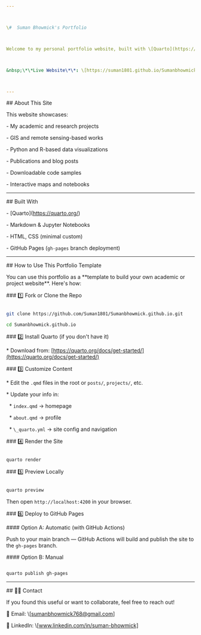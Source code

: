 ```yaml
---



\#  Suman Bhowmick's Portfolio



Welcome to my personal portfolio website, built with \[Quarto](https://quarto.org/) — a modern, flexible scientific and academic publishing system.



&nbsp;\*\*Live Website\*\*: \[https://suman1801.github.io/Sumanbhowmick.github.io/](https://suman1801.github.io/Sumanbhowmick.github.io/)



---
```




\##  About This Site



This website showcases:

\-  My academic and research projects

\-  GIS and remote sensing-based works

\-  Python and R-based data visualizations

\-  Publications and blog posts

\-  Downloadable code samples

\-  Interactive maps and notebooks



---



\##  Built With



\- \[Quarto](https://quarto.org/)

\- Markdown \& Jupyter Notebooks

\- HTML, CSS (minimal custom)

\- GitHub Pages (`gh-pages` branch deployment)



---



\##  How to Use This Portfolio Template



You can use this portfolio as a \*\*template to build your own academic or project website\*\*. Here's how:



\### 1️⃣ Fork or Clone the Repo



```bash

git clone https://github.com/Suman1801/Sumanbhowmick.github.io.git

cd Sumanbhowmick.github.io

````



\### 2️⃣ Install Quarto (if you don't have it)



\* Download from: \[https://quarto.org/docs/get-started/](https://quarto.org/docs/get-started/)



\### 3️⃣ Customize Content



\* Edit the `.qmd` files in the root or `posts/`, `projects/`, etc.

\* Update your info in:



&nbsp; \* `index.qmd` → homepage

&nbsp; \* `about.qmd` → profile

&nbsp; \* `\_quarto.yml` → site config and navigation



\### 4️⃣ Render the Site



```bash

quarto render

```



\### 5️⃣ Preview Locally



```bash

quarto preview

```



Then open `http://localhost:4200` in your browser.



\### 6️⃣ Deploy to GitHub Pages



\#### Option A: Automatic (with GitHub Actions)



Push to your main branch — GitHub Actions will build and publish the site to the `gh-pages` branch.



\#### Option B: Manual



```bash

quarto publish gh-pages

```



---

\## 🙋‍♂️ Contact



If you found this useful or want to collaborate, feel free to reach out!



📧 Email: \\\[sumanbhowmick768@gmail.com]

🔗 LinkedIn: \\\[www.linkedin.com/in/suman-bhowmick]



```

